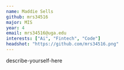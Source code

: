 ```yaml
---
name: Maddie Sells
github: mrs34516
major: MIS
year: 4
email: mrs34516@uga.edu
interests: ["Ai", "Fintech", "Code"]
headshot: "https://github.com/mrs34516.png"
---
```

describe-yourself-here
